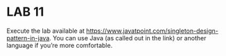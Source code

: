 # LAB 11

Execute the lab available at https://www.javatpoint.com/singleton-design-pattern-in-java. You can use Java (as called out in the link) or another language if you’re more comfortable.